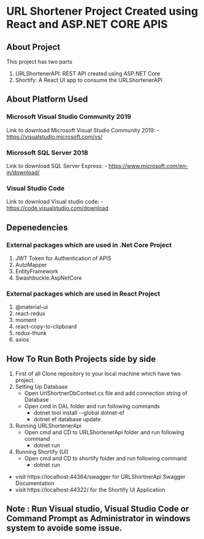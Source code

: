 
# URL Shortener Project Created using React and ASP.NET CORE APIS



## About Project

This project has two parts

1.	URLShortenerAPI: REST API created using ASP.NET Core
2.	Shortify: A React UI app to consume the URLShortenerAPI


## About Platform Used 

### Microsoft Visual Studio Community 2019<br>
Link to download Microsoft Visual Studio Community 2019: - https://visualstudio.microsoft.com/vs/ 

### Microsoft SQL Server 2018<br>
Link to download SQL Server Express: - https://www.microsoft.com/en-in/download/

### Visual Studio Code<br>
Link to download Visual studio code: - https://code.visualstudio.com/download 

## Depenedencies

### External packages which are used in .Net Core Project
1. JWT Token for Authentication of APIS
2. AutoMapper
3. EntityFramework
4. Swashbuckle.AspNetCore

### External packages which are used in React Project
1. @material-ui
2. react-redux
3. moment
4. react-copy-to-clipboard
5. redux-thunk
6. axios

## How To Run Both Projects side by side

1. First of all Clone repository to your local machine which have two project.
2. Setting Up Database
   - Open UrlShortnerDbContext.cs file and add connection string of Database
   - Open cmd in DAL folder and run following commands
       - dotnet tool install --global dotnet-ef
       - dotnet ef database update
3. Running URLShortenerApi
   - Open cmd and CD to URLShortenerApi folder and run following command
       - dotnet run
4. Running Shortify (UI)
   - Open cmd and CD to shortify folder and run following command
       - dotnet run
- visit https://localhost:44364/swagger for URLShortnerApi Swagger Documentation
- visit https://localhost:44322/ for the Shortify UI Application

## Note : Run Visual studio, Visual Studio Code or Command Prompt as Administrator in windows system to avoide some issue.


